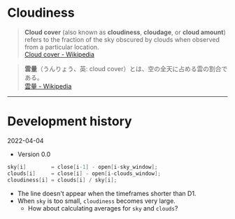 # Cloudiness

> **Cloud cover** (also known as **cloudiness**, **cloudage**, or **cloud amount**) refers to the fraction of the sky obscured by clouds when observed from a particular location.
> </br>
> [Cloud cover - Wikipedia](https://en.wikipedia.org/wiki/Cloud_cover)

> **雲量**（うんりょう、英: cloud cover）とは、空の全天に占める雲の割合である。
> </br>
> [雲量 - Wikipedia](https://ja.wikipedia.org/wiki/%E9%9B%B2%E9%87%8F)

----

# Development history

2022-04-04

- Version 0.0

```c
sky[i]        = close[i-1] - open[i-sky_window];
clouds[i]     = close[i] - open[i-clouds_window];
cloudiness[i] = clouds[i] / sky[i];
```

- The line doesn't appear when the timeframes shorter than D1.
- When `sky` is too small, `cloudiness` becomes very large.
  - How about calculating averages for `sky` and `clouds`?